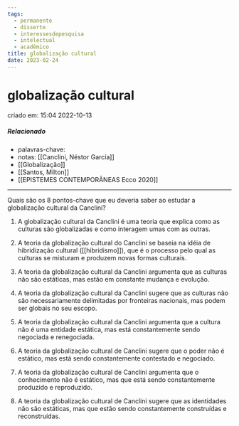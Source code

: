 ```yaml
---
tags:
  - permanente
  - disserte
  - interessesdepesquisa
  - intelectual
  - acadêmico
title: globalização cultural
date: 2023-02-24
---
```


# globalização cultural

criado em: 15:04 2022-10-13

##### Relacionado

- palavras-chave: 
- notas: [[Canclini, Néstor García]]
- [[Globalização]]
- [[Santos, Milton]]
- [[EPISTEMES CONTEMPORÂNEAS Ecco 2020]]
---

Quais são os 8 pontos-chave que eu deveria saber ao estudar a globalização cultural da Canclini?

1. A globalização cultural da Canclini é uma teoria que explica como as culturas são globalizadas e como interagem umas com as outras.

2. A teoria da globalização cultural do Canclini se baseia na idéia de hibridização cultural ([[hibridismo]]), que é o processo pelo qual as culturas se misturam e produzem novas formas culturais.

3. A teoria da globalização cultural da Canclini argumenta que as culturas não são estáticas, mas estão em constante mudança e evolução.

4. A teoria da globalização cultural da Canclini sugere que as culturas não são necessariamente delimitadas por fronteiras nacionais, mas podem ser globais no seu escopo.

5. A teoria da globalização cultural da Canclini argumenta que a cultura não é uma entidade estática, mas está constantemente sendo negociada e renegociada.

6. A teoria da globalização cultural de Canclini sugere que o poder não é estático, mas está sendo constantemente contestado e negociado.

7. A teoria da globalização cultural de Canclini argumenta que o conhecimento não é estático, mas que está sendo constantemente produzido e reproduzido.

8. A teoria da globalização cultural de Canclini sugere que as identidades não são estáticas, mas que estão sendo constantemente construídas e reconstruídas.
